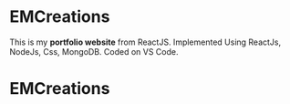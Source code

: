 # EMCreations
This is my **portfolio website** from ReactJS.
Implemented Using ReactJs, NodeJs, Css, MongoDB. Coded on VS Code.
# EMCreations
